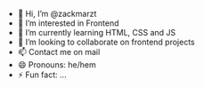 - 👋 Hi, I’m @zackmarzt
- 👀 I’m interested in Frontend
- 🌱 I’m currently learning HTML, CSS and JS
- 💞️ I’m looking to collaborate on frontend projects
- 📫 Contact me on mail
- 😄 Pronouns: he/hem
- ⚡ Fun fact: ...

<!---
zackmarzt/zackmarzt is a ✨ special ✨ repository because its `README.md` (this file) appears on your GitHub profile.
You can click the Preview link to take a look at your changes.
--->

